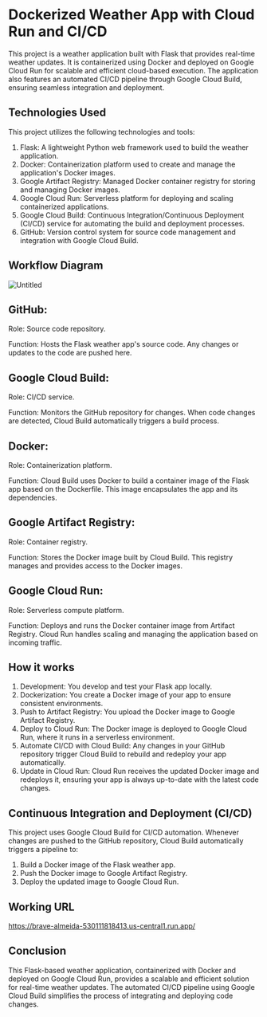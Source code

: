 
# Dockerized Weather App with Cloud Run and CI/CD

This project is a weather application built with Flask that provides real-time weather updates. It is containerized using Docker and deployed on Google Cloud Run for scalable and efficient cloud-based execution. The application also features an automated CI/CD pipeline through Google Cloud Build, ensuring seamless integration and deployment.




## Technologies Used

This project utilizes the following technologies and tools:

1. Flask: A lightweight Python web framework used to build the weather application.
2. Docker: Containerization platform used to create and manage the application's Docker images.
3. Google Artifact Registry: Managed Docker container registry for storing and managing Docker images.
4. Google Cloud Run: Serverless platform for deploying and scaling containerized applications.
5. Google Cloud Build: Continuous Integration/Continuous Deployment (CI/CD) service for automating the build and deployment processes.
6. GitHub: Version control system for source code management and integration with Google Cloud Build.
## Workflow Diagram


![Untitled](https://github.com/user-attachments/assets/699a26eb-f3d9-4069-985d-37e450fbe9db)



## GitHub:

Role: Source code repository.

Function: Hosts the Flask weather app's source code. Any changes or updates to the code are pushed here.

## Google Cloud Build:
Role: CI/CD service.

Function: Monitors the GitHub repository for changes. When code changes are detected, Cloud Build automatically triggers a build process.

## Docker:

Role: Containerization platform.

Function: Cloud Build uses Docker to build a container image of the Flask app based on the Dockerfile. This image encapsulates the app and its dependencies.

## Google Artifact Registry:

Role: Container registry.

Function: Stores the Docker image built by Cloud Build. This registry manages and provides access to the Docker images.

## Google Cloud Run:

Role: Serverless compute platform.

Function: Deploys and runs the Docker container image from Artifact Registry. Cloud Run handles scaling and managing the application based on incoming traffic.
## How it works

1. Development: You develop and test your Flask app locally.
2. Dockerization: You create a Docker image of your app to ensure consistent environments.
3. Push to Artifact Registry: You upload the Docker image to Google Artifact Registry.
4. Deploy to Cloud Run: The Docker image is deployed to Google Cloud Run, where it runs in a serverless environment.
5. Automate CI/CD with Cloud Build: Any changes in your GitHub repository trigger Cloud Build to rebuild and redeploy your app automatically.
6. Update in Cloud Run: Cloud Run receives the updated Docker image and redeploys it, ensuring your app is always up-to-date with the latest code changes.
## Continuous Integration and Deployment (CI/CD)

This project uses Google Cloud Build for CI/CD automation. Whenever changes are pushed to the GitHub repository, Cloud Build automatically triggers a pipeline to:

1. Build a Docker image of the Flask weather app.
2. Push the Docker image to Google Artifact Registry.
3. Deploy the updated image to Google Cloud Run.

## Working URL

https://brave-almeida-530111818413.us-central1.run.app/

## Conclusion

This Flask-based weather application, containerized with Docker and deployed on Google Cloud Run, provides a scalable and efficient solution for real-time weather updates. The automated CI/CD pipeline using Google Cloud Build simplifies the process of integrating and deploying code changes.

